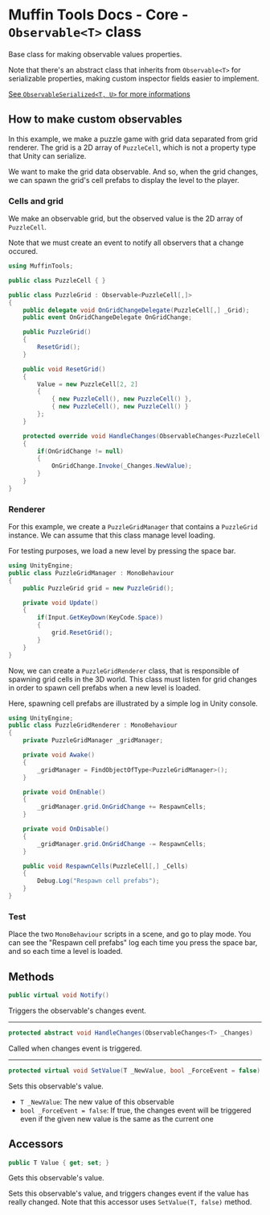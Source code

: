 # Muffin Tools Docs - Core - `Observable<T>` class

Base class for making observable values properties.

Note that there's an abstract class that inherits from `Observable<T>` for serializable properties, making custom inspector fields easier to implement.

[See `ObservableSerialized<T, U>` for more informations](./observable-serialized.md)

## How to make custom observables

In this example, we make a puzzle game with grid data separated from grid renderer. The grid is a 2D array of `PuzzleCell`, which is not a property type that Unity can serialize.

We want to make the grid data observable. And so, when the grid changes, we can spawn the grid's cell prefabs to display the level to the player.

### Cells and grid

We make an observable grid, but the observed value is the 2D array of `PuzzleCell`.

Note that we must create an event to notify all observers that a change occured.

```cs
using MuffinTools;

public class PuzzleCell { }

public class PuzzleGrid : Observable<PuzzleCell[,]>
{
    public delegate void OnGridChangeDelegate(PuzzleCell[,] _Grid);
    public event OnGridChangeDelegate OnGridChange;

    public PuzzleGrid()
    {
        ResetGrid();
    }

    public void ResetGrid()
    {
        Value = new PuzzleCell[2, 2]
        {
            { new PuzzleCell(), new PuzzleCell() },
            { new PuzzleCell(), new PuzzleCell() }
        };
    }

    protected override void HandleChanges(ObservableChanges<PuzzleCell[,]> _Changes)
    {
        if(OnGridChange != null)
        {
            OnGridChange.Invoke(_Changes.NewValue);
        }
    }
}
```

### Renderer

For this example, we create a `PuzzleGridManager` that contains a `PuzzleGrid` instance. We can assume that this class manage level loading.

For testing purposes, we load a new level by pressing the space bar.

```cs
using UnityEngine;
public class PuzzleGridManager : MonoBehaviour
{
    public PuzzleGrid grid = new PuzzleGrid();

    private void Update()
    {
        if(Input.GetKeyDown(KeyCode.Space))
        {
            grid.ResetGrid();
        }
    }
}
```

Now, we can create a `PuzzleGridRenderer` class, that is responsible of spawning grid cells in the 3D world. This class must listen for grid changes in order to spawn cell prefabs when a new level is loaded.

Here, spawning cell prefabs are illustrated by a simple log in Unity console.

```cs
using UnityEngine;
public class PuzzleGridRenderer : MonoBehaviour
{
    private PuzzleGridManager _gridManager;

    private void Awake()
    {
        _gridManager = FindObjectOfType<PuzzleGridManager>();
    }

    private void OnEnable()
    {
        _gridManager.grid.OnGridChange += RespawnCells;
    }

    private void OnDisable()
    {
        _gridManager.grid.OnGridChange -= RespawnCells;
    }

    public void RespawnCells(PuzzleCell[,] _Cells)
    {
        Debug.Log("Respawn cell prefabs");
    }
}
```

### Test

Place the two `MonoBehaviour` scripts in a scene, and go to play mode. You can see the "Respawn cell prefabs" log each time you press the space bar, and so each time a level is loaded.

## Methods

```cs
public virtual void Notify()
```

Triggers the observable's changes event.

---

```cs
protected abstract void HandleChanges(ObservableChanges<T> _Changes)
```

Called when changes event is triggered.

---

```cs
protected virtual void SetValue(T _NewValue, bool _ForceEvent = false)
```

Sets this observable's value.

* `T _NewValue`: The new value of this observable
* `bool _ForceEvent = false`: If true, the changes event will be triggered even if the given new value is the same as the current one

## Accessors

```cs
public T Value { get; set; }
```

Gets this observable's value.

Sets this observable's value, and triggers changes event if the value has really changed. Note that this accessor uses `SetValue(T, false)` method.